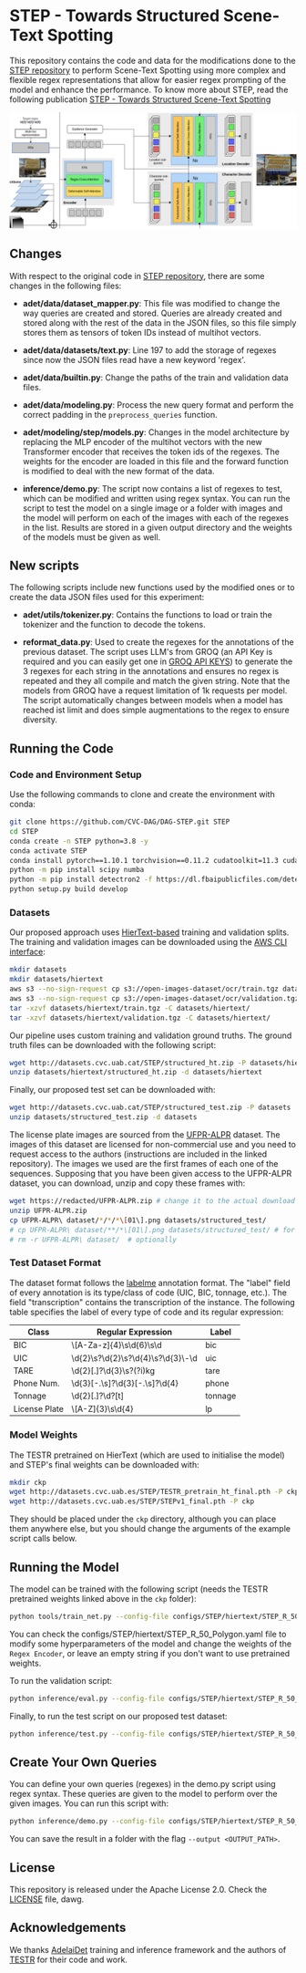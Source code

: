 # STEP - Towards Structured Scene-Text Spotting

This repository contains the code and data for the modifications done to the [STEP repository](https://github.com/CVC-DAG/STEP) to perform Scene-Text Spotting using more complex and flexible regex representations that allow for easier regex prompting of the model and enhance the performance. To know more about STEP, read the following publication [STEP - Towards Structured Scene-Text Spotting](https://arxiv.org/abs/2309.02356)

![STEP](figures/STEP.png)

## Changes

With respect to the original code in [STEP repository](https://github.com/CVC-DAG/STEP), there are some changes in the following files:

- **adet/data/dataset_mapper.py**: This file was modified to change the way queries are created and stored. Queries are already created and stored along with the rest of the data in the JSON files, so this file simply stores them as tensors of token IDs instead of multihot vectors.

- **adet/data/datasets/text.py**: Line 197 to add the storage of regexes since now the JSON files read have a new keyword 'regex'.

- **adet/data/builtin.py**: Change the paths of the train and validation data files.

- **adet/data/modeling.py**: Process the new query format and perform the correct padding in the `preprocess_queries` function.

- **adet/modeling/step/models.py**: Changes in the model architecture by replacing the MLP encoder of the multihot vectors with the new Transformer encoder that receives the token ids of the regexes. The weights for the encoder are loaded in this file and the forward function is modified to deal with the new format of the data.

- **inference/demo.py**: The script now contains a list of regexes to test, which can be modified and written using regex syntax. You can run the script to test the model on a single image or a folder with images and the model will perform on each of the images with each of the regexes in the list. Results are stored in a given output directory and the weights of the models must be given as well.

## New scripts

The following scripts include new functions used by the modified ones or to create the data JSON files used for this experiment:

- **adet/utils/tokenizer.py**: Contains the functions to load or train the tokenizer and the function to decode the tokens.

- **reformat_data.py**: Used to create the regexes for the annotations of the previous dataset. The script uses LLM's from GROQ (an API Key is required and you can easily get one in [GROQ API KEYS](https://console.groq.com/keys)) to generate the 3 regexes for each string in the annotations and ensures no regex is repeated and they all compile and match the given string. Note that the models from GROQ have a request limitation of 1k requests per model. The script automatically changes between models when a model has reached ist limit and does simple augmentations to the regex to ensure diversity.

## Running the Code

### Code and Environment Setup

Use the following commands to clone and create the environment with conda:

```bash
git clone https://github.com/CVC-DAG/DAG-STEP.git STEP
cd STEP
conda create -n STEP python=3.8 -y
conda activate STEP
conda install pytorch==1.10.1 torchvision==0.11.2 cudatoolkit=11.3 cudatoolkit-dev=11.3 -c pytorch -c conda-forge
python -m pip install scipy numba
python -m pip install detectron2 -f https://dl.fbaipublicfiles.com/detectron2/wheels/cu113/torch1.10/index.html
python setup.py build develop
```

### Datasets

Our proposed approach uses [HierText-based](https://github.com/google-research-datasets/hiertext) training 
and validation splits. The training and validation images can be downloaded using
the [AWS CLI interface](https://docs.aws.amazon.com/cli/latest/userguide/getting-started-install.html):

````bash
mkdir datasets
mkdir datasets/hiertext
aws s3 --no-sign-request cp s3://open-images-dataset/ocr/train.tgz datasets/hiertext
aws s3 --no-sign-request cp s3://open-images-dataset/ocr/validation.tgz datasets/hiertext
tar -xzvf datasets/hiertext/train.tgz -C datasets/hiertext/
tar -xzvf datasets/hiertext/validation.tgz -C datasets/hiertext/
````

Our pipeline uses custom training and validation ground truths. The ground truth files can be downloaded 
with the following script:

````bash
wget http://datasets.cvc.uab.cat/STEP/structured_ht.zip -P datasets/hiertext
unzip datasets/hiertext/structured_ht.zip -d datasets/hiertext
````

Finally, our proposed test set can be downloaded with:

````bash
wget http://datasets.cvc.uab.cat/STEP/structured_test.zip -P datasets
unzip datasets/structured_test.zip -d datasets
````

The license plate images are sourced from the [UFPR-ALPR](https://github.com/raysonlaroca/ufpr-alpr-dataset)
dataset. The images of this dataset are licensed for non-commercial use and you need to request access 
to the authors (instructions are included in the linked repository).
The images we used are the first frames of each one of the sequences. Supposing that you have
been given access to the UFPR-ALPR dataset, you can download, unzip and copy these frames with:

```bash
wget https://redacted/UFPR-ALPR.zip # change it to the actual download link
unzip UFPR-ALPR.zip
cp UFPR-ALPR\ dataset/*/*/*\[01\].png datasets/structured_test/
# cp UFPR-ALPR\ dataset/**/*\[01\].png datasets/structured_test/ # for zsh
# rm -r UFPR-ALPR\ dataset/  # optionally
```

### Test Dataset Format

The dataset format follows the [labelme](https://github.com/labelmeai/labelme/tree/main) annotation
format. The "label" field of every annotation is its type/class of code (UIC, BIC, tonnage, etc.). The
field "transcription" contains the transcription of the instance. The following table specifies the 
label of every type of code and its regular expression:

| Class  | Regular Expression | Label |
| ------------- | ------------- | ------------- |
| BIC  | \\[A-Za-z]{4}\\s\\d{6}\\s\\d  | bic |
| UIC  | \\d{2}\\s?\\d{2}\\s?\\d{4}\\s?\\d{3}\\-\\d  | uic |
| TARE  | \\d{2}[.]?\\d{3}\\s?(?i)kg  | tare |
| Phone Num.  | \\d{3}[-.\\s]?\\d{3}[-.\\s]?\\d{4} | phone |
| Tonnage  | \\d{2}[.]?\\d?[t] | tonnage |
| License Plate  | \\[A-Z]{3}\\s\\d{4} | lp |

### Model Weights

The TESTR pretrained on HierText (which are used to initialise the model) and STEP's
final weights can be downloaded with:
```bash
mkdir ckp
wget http://datasets.cvc.uab.es/STEP/TESTR_pretrain_ht_final.pth -P ckp
wget http://datasets.cvc.uab.es/STEP/STEPv1_final.pth -P ckp
```

They should be placed under the ``ckp`` directory, although you can place them anywhere else, but you 
should change the arguments of the example script calls below.

## Running the Model

The model can be trained with the following script (needs the TESTR pretrained weights linked above
in the ``ckp`` folder):

```bash
python tools/train_net.py --config-file configs/STEP/hiertext/STEP_R_50_Polygon.yaml --num-gpus 2
```

You can check the configs/STEP/hiertext/STEP_R_50_Polygon.yaml file to modify some hyperparameters of the model and change the weights of the `Regex Encoder`, or leave an empty string if you don't want to use pretrained weights.

To run the validation script:

```bash
python inference/eval.py --config-file configs/STEP/hiertext/STEP_R_50_Polygon.yaml --opts MODEL.WEIGHTS ckp/STEPv1_final.pth MODEL.TRANSFORMER.INFERENCE_TH_TEST 0.3
 ```

Finally, to run the test script on our proposed test dataset:

```bash
python inference/test.py --config-file configs/STEP/hiertext/STEP_R_50_Polygon.yaml --opts MODEL.WEIGHTS ckp/STEPv1_final.pth MODEL.TRANSFORMER.INFERENCE_TH_TEST 0.3
```

## Create Your Own Queries

You can define your own queries (regexes) in the demo.py script using regex syntax. These queries are given to the model to perform over the given images. You can run this script with:

```bash
python inference/demo.py --config-file configs/STEP/hiertext/STEP_R_50_Polygon.yaml --input-folder DAG-STEP/datasets/hiertext/validation --output </path/to/outputs> --opts MODEL.WEIGHTS </path/to/model/model.pth> MODEL.TRANSFORMER.INFERENCE_TH_TEST 0.2
```

You can save the result in a folder with the flag ```--output <OUTPUT_PATH>```.

## License

This repository is released under the Apache License 2.0. Check the [LICENSE](LICENSE) file, dawg.

## Acknowledgements

We thanks [AdelaiDet](https://github.com/aim-uofa/AdelaiDet) training and inference framework 
and the authors of [TESTR](https://github.com/mlpc-ucsd/TESTR) for their code and work.

